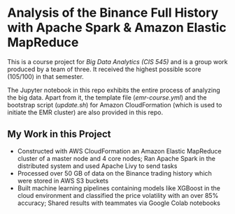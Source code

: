 # Analysis of the Binance Full History with Apache Spark & Amazon Elastic MapReduce

This is a course project for *Big Data Analytics (CIS 545)* and is a group work produced by a team of three. It received the highest possible score (105/100) in that semester.

The Jupyter notebook in this repo exhibits the entire process of analyzing the big data. Apart from it, the template file (*emr-course.yml*) and the bootstrap script (*update.sh*) for Amazon CloudFormation (which is used to initiate the EMR cluster) are also provided in this repo.

## My Work in this Project
*	Constructed with AWS CloudFormation an Amazon Elastic MapReduce cluster of a master node and 4 core nodes; Ran Apache Spark in the distributed system and used Apache Livy to send tasks
*	Processed over 50 GB of data on the Binance trading history which were stored in AWS S3 buckets
*	Built machine learning pipelines containing models like XGBoost in the cloud environment and classified the price volatility with an over 85% accuracy; Shared results with teammates via Google Colab notebooks

